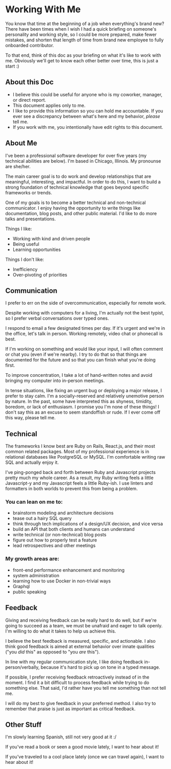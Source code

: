 # Working With Me

You know that time at the beginning of a job when everything's brand new? There have been times when I wish I had a quick briefing on someone's personality and working style, so I could be more prepared, make fewer mistakes, and shorten that length of time from brand new employee to fully onboarded contributor.

To that end, think of this doc as your briefing on what it's like to work with me. Obviously we'll get to know each other better over time, this is just a start :)

## About this Doc
- I believe this could be useful for anyone who is my coworker, manager, or direct report.
- This document applies only to me.
- I like to provide this information so you can hold me accountable. If you ever see a discrepancy between what's here and my behavior, _please_ tell me.
- If you work with me, you intentionally have edit rights to this document.

## About Me

I've been a professional software developer for over five years (my technical abilities are below). I'm based in Chicago, Illinois. My pronounse are she/her.

The main career goal is to do work and develop relationships that are meaningful, interesting, and impactful. In order to do this, I want to build a strong foundation of technical knowledge that goes beyond specific frameworks or trends.

One of my goals is to become a better technical and non-technical communicator. I enjoy having the opportunity to write things like documentation, blog posts, and other public material. I'd like to do more talks and presentations.

Things I like:
- Working with kind and driven people
- Being useful
- Learning opportunities

Things I don't like:
- Inefficiency
- Over-pivoting of priorities

## Communication

I prefer to err on the side of overcommunication, especially for remote work.

Despite working with computers for a living, I'm actually not the best typist, so I prefer verbal conversations over typed ones.

I respond to email a few designated times per day. If it's urgent and we're in the office, let's talk in person. Working remotely, video chat or phonecall is best.

If I'm working on something and would like your input, I will often comment or chat you (even if we're nearby). I try to do that so that things are documented for the future and so that you can finish what you're doing first.

To improve concentration, I take a lot of hand-written notes and avoid bringing my computer into in-person meetings.

In tense situations, like fixing an urgent bug or deploying a major release, I prefer to stay calm. I'm a socially-reserved and relatively unemotive person by nature. In the past, some have interpreted this as shyness, timidity, boredom, or lack of enthusiasm. I promise you I'm none of these things! I don't say this as an excuse to seem standoffish or rude. If I ever come off this way, please tell me.

## Technical

The frameworks I know best are Ruby on Rails, React.js, and their most common related packages. Most of my professional experience is in relational databases like PostgreSQL or MySQL. I'm comfortable writing raw SQL and actually enjoy it.

I've ping-ponged back and forth between Ruby and Javascript projects pretty much my whole career. As a result, my Ruby writing feels a little Javascript-y and my Javascript feels a little Ruby-ish. I use linters and formatters in both worlds to prevent this from being a problem.

### You can lean on me to:
- brainstorm modeling and architecture decisions
- tease out a hairy SQL query
- think through tech implications of a design/UX decision, and vice versa
- build an API that both clients and humans can understand
- write technical (or non-technical) blog posts
- figure out how to properly test a feature
- lead retrospectives and other meetings

### My growth areas are:
- front-end performance enhancement and monitoring
- system administration
- learning how to use Docker in non-trivial ways
- Graphql
- public speaking

## Feedback

Giving and receiving feedback can be really hard to do well, but if we're going to succeed as a team, we must be unafraid and eager to talk openly. I'm willing to do what it takes to help us achieve this.

I believe the best feedback is measured, specific, and actionable. I also think good feedback is aimed at external behavior over innate qualities ("you _did_ this" as opposed to "you _are_ this").

In line with my regular communication style, I like doing feedback in-person/verbally, because it's hard to pick up on tone in a typed message.

If possible, I prefer receiving feedback retroactively instead of in the moment. I find it a bit difficult to process feedback while trying to do something else. That said, I'd rather have you tell me something than not tell me.

I will do my best to give feedback in your preferred method. I also try to remember that praise is just as important as critical feedback.

## Other Stuff

I'm slowly learning Spanish, still not very good at it :/

If you've read a book or seen a good movie lately, I want to hear about it!

If you've traveled to a cool place lately (once we can travel again), I want to hear about it!
